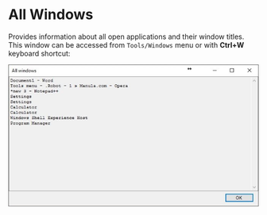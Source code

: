 # All Windows

Provides information about all open applications and their window titles. This window can be accessed from `Tools/Windows` menu or with **Ctrl+W** keyboard shortcut:

![](https://raw.githubusercontent.com/G1ANT-Robot/G1ANT.Manual/develop/-assets/all-windows.jpg)

